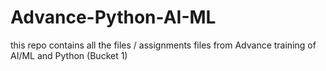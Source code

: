# Advance-Python-AI-ML
this repo contains all the files / assignments files from Advance training of AI/ML and Python (Bucket 1)  

